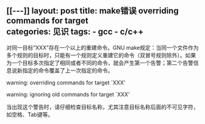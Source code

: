 [[---]]
layout: post
title: make错误 overriding commands for target  
categories: 见识
tags:
    - gcc 
    - c/c++
---

 对同一目标“XXX”存在一个以上的重建命令。GNU make规定：当同一个文件作为多个规则的目标时，只能有一个规则定义重建它的命令（双冒号规则除外）。如果为一个目标多次指定了相同或者不同的命令，就会产生第一个告警；第二个告警信息说新指定的命令覆盖了上一次指定的命令。
 
 warning: overriding commands for target `XXX'

 warning: ignoring old commands for target `XXX'


当出现这个警告时，请仔细检查目标名称，尤其注意目标名称后面的不可见字符，如空格、Tab键等。


